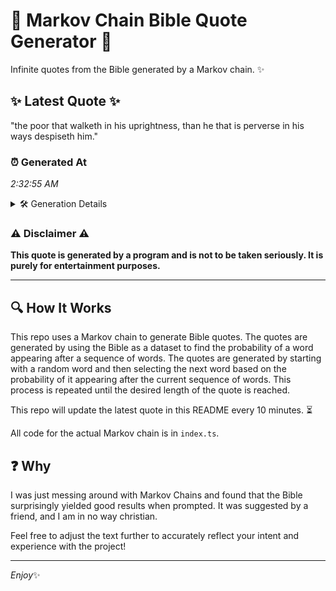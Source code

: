 # 📖 Markov Chain Bible Quote Generator 📖

Infinite quotes from the Bible generated by a Markov chain. ✨

## ✨ Latest Quote ✨
"the poor that walketh in his uprightness, than he that is perverse in his ways despiseth him."

### ⏰ Generated At
*2:32:55 AM*

<details>
    <summary>🛠️ Generation Details</summary>
    <p>
        <strong>🌱 Seed:</strong> the<br>
        <strong>🔄 Iterations:</strong> 16<br>
        <strong>📜 Context History:</strong><br>[ the ]: poor<br>[ the, poor ]: that<br>[ the, poor, that ]: walketh<br>[ the, poor, that, walketh ]: in<br>[ the, poor, that, walketh, in ]: his<br>[ the, poor, that, walketh, in, his ]: uprightness,<br>[ poor, that, walketh, in, his, uprightness, ]: than<br>[ that, walketh, in, his, uprightness,, than ]: he<br>[ walketh, in, his, uprightness,, than, he ]: that<br>[ in, his, uprightness,, than, he, that ]: is<br>[ his, uprightness,, than, he, that, is ]: perverse<br>[ uprightness,, than, he, that, is, perverse ]: in<br>[ than, he, that, is, perverse, in ]: his<br>[ he, that, is, perverse, in, his ]: ways<br>[ that, is, perverse, in, his, ways ]: despiseth<br>[ is, perverse, in, his, ways, despiseth ]: him.<br>
    </p>
</details>

### ⚠️ Disclaimer ⚠️
**This quote is generated by a program and is not to be taken seriously. It is purely for entertainment purposes.**

---

## 🔍 How It Works

This repo uses a Markov chain to generate Bible quotes. The quotes are generated by using the Bible as a dataset to find the probability of a word appearing after a sequence of words. The quotes are generated by starting with a random word and then selecting the next word based on the probability of it appearing after the current sequence of words. This process is repeated until the desired length of the quote is reached.

This repo will update the latest quote in this README every 10 minutes. ⏳

All code for the actual Markov chain is in `index.ts`.

## ❓ Why

I was just messing around with Markov Chains and found that the Bible surprisingly yielded good results when prompted. 
It was suggested by a friend, and I am in no way christian.

Feel free to adjust the text further to accurately reflect your intent and experience with the project!

---

*Enjoy*✨
